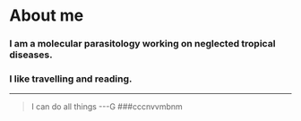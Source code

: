 # About me
### I am a molecular parasitology working on neglected tropical diseases.
### I like travelling and reading.
----
> I can do all things
> ---G
> ###cccnvvmbnm
